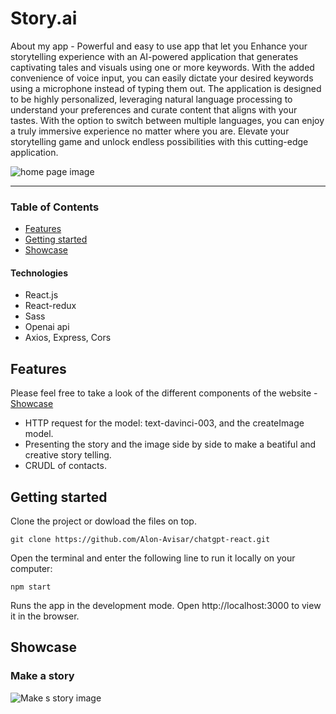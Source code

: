 # Story.ai 

About my app - Powerful and easy to use app that let you Enhance your storytelling experience with an AI-powered application that generates captivating tales and visuals using one or more keywords. With the added convenience of voice input, you can easily dictate your desired keywords using a microphone instead of typing them out. The application is designed to be highly personalized, leveraging natural language processing to understand your preferences and curate content that aligns with your tastes. With the option to switch between multiple languages, you can enjoy a truly immersive experience no matter where you are. Elevate your storytelling game and unlock endless possibilities with this cutting-edge application.


![home page image](https://user-images.githubusercontent.com/109606770/214249572-0fb53d9d-3864-4565-b99c-6f3a0676d1e9.png)

___

### Table of Contents
- [Features](#features)
- [Getting started](#getting-started)
- [Showcase](#showcase)


#### Technologies

- React.js
- React-redux
- Sass
- Openai api
- Axios, Express, Cors 

## Features
Please feel free to take a look of the different components of the website - [Showcase](#showcase)

- HTTP request for the model: text-davinci-003, and the createImage model.
- Presenting the story and the image side by side to make a beatiful and creative story telling.
- CRUDL of contacts.


## Getting started
Clone the project or dowload the files on top.
```
git clone https://github.com/Alon-Avisar/chatgpt-react.git
```
Open the terminal and enter the following line to run it locally on your computer:
```
npm start
```
Runs the app in the development mode.
Open http://localhost:3000 to view it in the browser.

## Showcase


### Make a story
 
![Make s story image](https://user-images.githubusercontent.com/109606770/214250971-4abfadf4-a565-41c7-b89a-429059ec96d1.png)


